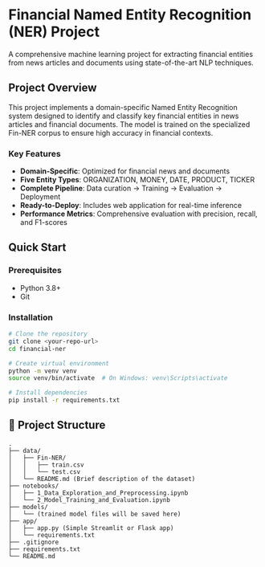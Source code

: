 # Financial Named Entity Recognition (NER) Project

A comprehensive machine learning project for extracting financial entities from news articles and documents using state-of-the-art NLP techniques.

## Project Overview

This project implements a domain-specific Named Entity Recognition system designed to identify and classify key financial entities in news articles and financial documents. The model is trained on the specialized Fin-NER corpus to ensure high accuracy in financial contexts.

### Key Features

- **Domain-Specific**: Optimized for financial news and documents
- **Five Entity Types**: ORGANIZATION, MONEY, DATE, PRODUCT, TICKER
- **Complete Pipeline**: Data curation → Training → Evaluation → Deployment
- **Ready-to-Deploy**: Includes web application for real-time inference
- **Performance Metrics**: Comprehensive evaluation with precision, recall, and F1-scores

## Quick Start

### Prerequisites

- Python 3.8+
- Git

### Installation

```bash
# Clone the repository
git clone <your-repo-url>
cd financial-ner

# Create virtual environment
python -m venv venv
source venv/bin/activate  # On Windows: venv\Scripts\activate

# Install dependencies
pip install -r requirements.txt
```


## 📁 Project Structure

```
.
├── data/
│   ├── Fin-NER/
│   │   ├── train.csv
│   │   └── test.csv
│   └── README.md (Brief description of the dataset)
├── notebooks/
│   ├── 1_Data_Exploration_and_Preprocessing.ipynb
│   └── 2_Model_Training_and_Evaluation.ipynb
├── models/
│   └── (trained model files will be saved here)
├── app/
│   ├── app.py (Simple Streamlit or Flask app)
│   └── requirements.txt
├── .gitignore
├── requirements.txt
└── README.md
```
